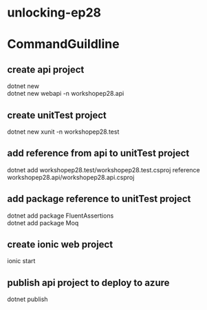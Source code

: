 # unlocking-ep28

# CommandGuildline

## create api project
dotnet new  
dotnet new webapi -n workshopep28.api

## create unitTest project
dotnet new xunit -n workshopep28.test

## add reference from api to unitTest project
dotnet add workshopep28.test/workshopep28.test.csproj reference workshopep28.api/workshopep28.api.csproj  

## add package reference to unitTest project  
dotnet add package FluentAssertions  
dotnet add package Moq  

## create ionic web project
ionic start 


## publish  api project to deploy to azure
dotnet publish
